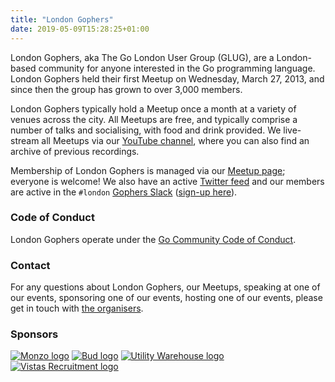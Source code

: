 ```yaml
---
title: "London Gophers"
date: 2019-05-09T15:28:25+01:00
---
```


London Gophers, aka The Go London User Group (GLUG), are a London-based community for anyone interested in the Go
programming language. London Gophers held their first Meetup on Wednesday, March 27, 2013, and since then the group has
grown to over 3,000 members.

London Gophers typically hold a Meetup once a month at a variety of venues across the city. All Meetups are free, and
typically comprise a number of talks and socialising, with food and drink provided. We live-stream all Meetups via our
[YouTube channel](https://youtube.com/LondonGophers), where you can also find an archive of previous recordings.

Membership of London Gophers is managed via our [Meetup page](https://www.meetup.com/LondonGophers/); everyone is
welcome! We also have an active [Twitter feed](https://twitter.com/LondonGophers) and our members are active in the
`#london` [Gophers Slack](https://gophers.slack.com/) ([sign-up here](https://invite.slack.golangbridge.org)).

### Code of Conduct

London Gophers operate under the [Go Community Code of Conduct](https://golang.org/conduct).

### Contact

For any questions about London Gophers, our Meetups, speaking at one of our events, sponsoring one of our events,
hosting one of our events, please get in touch with [the organisers](mailto:glug-organisers@googlegroups.com).

### Sponsors

<div class="sponsors">
<a href="https://monzo.com" target="_blank"><img alt="Monzo logo" src="/images/sponsors/monzo.png"/></a>
<a href="https://thisisbud.com" target="_blank"><img alt="Bud logo" src="/images/sponsors/bud.png"/></a>
<a href="https://www.utilitywarehouse.co.uk" target="_blank"><img alt="Utility Warehouse logo" src="/images/sponsors/utilitywarehouse.jpg"/></a>
<a href="https://www.vistasrecruitment.com" target="_blank"><img alt="Vistas Recruitment logo" src="/images/sponsors/vistas.png"/></a>
</div>

